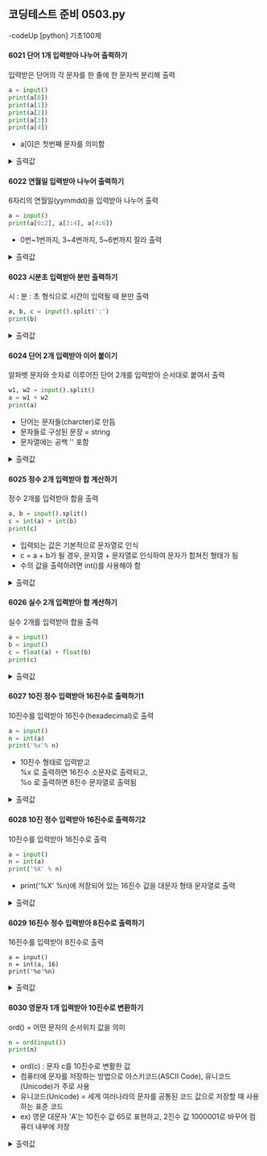 ## 코딩테스트 준비 0503.py

-codeUp [python] 기초100제

#### 6021 단어 1개 입력받아 나누어 출력하기
입력받은 단어의 각 문자를 한 줄에 한 문자씩 분리해 출력
```py
a = input()
print(a[0])
print(a[1])
print(a[2])
print(a[3])
print(a[4])
```
* a[0]은 첫번째 문자를 의미함
<details><summary>출력값</summary>
  입력값 : Hello
  
  ```py
  H
  e
  l
  l
  o
  ```
  
  </details>
  
#### 6022 연월일 입력받아 나누어 출력하기
6자리의 연월일(yymmdd)을 입력받아 나누어 출력
```py
a = input()
print(a[0:2], a[2:4], a[4:6])
```
* 0번~1번까지, 3~4번까지, 5~6번까지 잘라 출력
<details><summary>출력값</summary>
  입력값 : 940816
  
  ```py
  94 08 16
  ```
  
  </details>

#### 6023 시분초 입력받아 분만 출력하기
시 : 분 : 초 형식으로 시간이 입력될 때 분만 출력
```py
a, b, c = input().split(':')
print(b)
```
<details><summary>출력값</summary>
  입력값 : 01:15:20

  ```py
  15
  ```

  </details>

#### 6024 단어 2개 입력받아 이어 붙이기
알파벳 문자와 숫자로 이루어진 단어 2개를 입력받아 순서대로 붙여서 출력
```py
w1, w2 = input().split()
a = w1 + w2
print(a)
```
* 단어는 문자들(charcter)로 만듬
* 문자들로 구성된 문장 = string
* 문자열에는 공백 '' 포함
<details><summary>출력값</summary>
  입력값 : hello world
  
  ```py
  helloworld
  ```
  
  </details>

#### 6025 정수 2개 입력받아 합 계산하기
정수 2개를 입력받아 합을 출력
```py
a, b = input().split()
c = int(a) + int(b)
print(c)
```
* 입력되는 값은 기본적으로 문자열로 인식
* c = a + b가 될 경우, 문자열 + 문자열로 인식하여 문자가 합쳐진 형태가 됨
* 수의 값을 출력하려면 int()를 사용해야 함
<details><summary>출력값</summary>
  입력값 : 2 3
  
  ```py
  5
  ```
  
  </details>

#### 6026 실수 2개 입력받아 합 계산하기
실수 2개를 입력받아 합을 출력
```py
a = input()
b = input()
c = float(a) + float(b)
print(c)
```
<details><summary>출력값</summary>
  입력값 :
        0.1<br>
        0.9
  
  ```py
  1.0
  ```
  
  </details>

#### 6027 10진 정수 입력받아 16진수로 출력하기1
10진수를 입력받아 16진수(hexadecimal)로 출력
```py
a = input()
n = int(a)
print('%x'% n)
```
* 10진수 형태로 입력받고<br>
  %x 로 출력하면 16진수 소문자로 출력되고,<br>
  %o 로 출력하면 8진수 문자열로 출력됨
<details><summary>출력값</summary>
  입력값 : 255
  
  ```py
  ff
  ```
  
  </details>

#### 6028 10진 정수 입력받아 16진수로 출력하기2
10진수를 입력받아 16진수로 출력
```py
a = input()
n = int(a)
print('%X' % n)
```
* print('%X' %n)에 저장되어 있는 16진수 값을 대문자 형태 문자열로 출력
<details><summary>출력값</summary>
  입력값 : 255
  
  ```py
  FF
  ```
  
  </details>

#### 6029 16진수 정수 입력받아 8진수로 출력하기
16진수를 입력받아 8진수로 출력
```
a = input()
n = int(a, 16)
print('%o'%n)
```
<details><summary>출력값</summary>
  입력값 : f
  
  ```py
  17
  ```
  
  </details>

#### 6030 영문자 1개 입력받아 10진수로 변환하기
ord() = 어떤 문자의 순서위치 값을 의미
```py
n = ord(input())
print(n)
```
* ord(c) : 문자 c를 10진수로 변활한 값
* 컴퓨터에 문자를 저장하는 방법으로 아스키코드(ASCII Code), 유니코드(Unicode)가 주로 사용
* 유니코드(Unicode) = 세계 여러나라의 문자를 공통된 코드 값으로 저장할 때 사용하는 표준 코드
* ex) 영문 대문자 'A'는 10진수 값 65로 표현하고, 2진수 값 1000001로 바꾸어 컴퓨터 내부에 저장

<details><summary>출력값</summary>
  입력값 : A
  
  ```py
  65
  ```
  
  </details>
